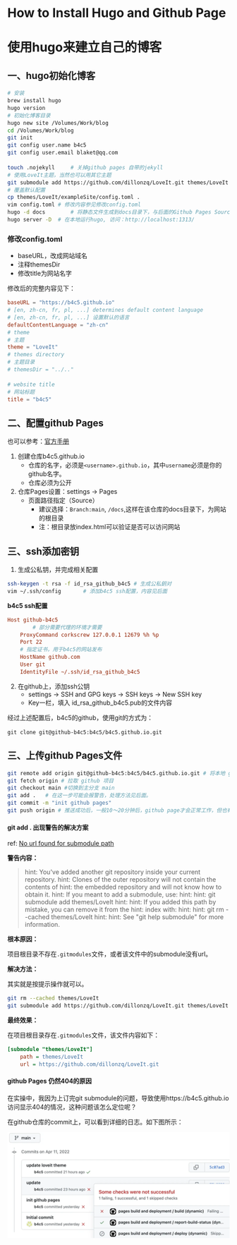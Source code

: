 # How to Install Hugo and Github Page


# 使用hugo来建立自己的博客
## 一、hugo初始化博客

```bash
# 安装
brew install hugo
hugo version
# 初始化博客目录
hugo new site /Volumes/Work/blog
cd /Volumes/Work/blog
git init
git config user.name b4c5
git config user.email blaket@qq.com

touch .nojekyll		# 关掉github pages 自带的jekyll
# 使用LoveIt主题，当然也可以用其它主题
git submodule add https://github.com/dillonzq/LoveIt.git themes/LoveIt
# 覆盖默认配置
cp themes/LoveIt/exampleSite/config.toml .
vim config.toml # 修改内容参见修改config.toml
hugo -d docs		# 将静态文件生成到docs目录下，与后面的Github Pages Source的设置要对应
hugo server -D	# 在本地运行hugo, 访问：http://localhost:1313/
```

### 修改config.toml

- baseURL，改成网站域名
- 注释themesDir
- 修改title为网站名字

修改后的完整内容见下：

```toml
baseURL = "https://b4c5.github.io"
# [en, zh-cn, fr, pl, ...] determines default content language
# [en, zh-cn, fr, pl, ...] 设置默认的语言
defaultContentLanguage = "zh-cn"
# theme
# 主题
theme = "LoveIt"
# themes directory
# 主题目录
# themesDir = "../.."

# website title
# 网站标题
title = "b4c5"
```

## 二、配置github Pages

也可以参考：[官方手册](https://docs.github.com/en/pages)

1. 创建仓库b4c5.github.io
   - 仓库的名字，必须是`<username>.github.io`，其中`username`必须是你的github名字。
   - 仓库必须为公开
2. 仓库Pages设置：settings → Pages
   - 页面路径指定（Source）
     - 建议选择：`Branch:main`, `/docs`,这样在该仓库的docs目录下，为网站的根目录
     - 注：根目录放index.html可以验证是否可以访问网站

## 三、ssh添加密钥

1. 生成公私钥，并完成相关配置

```bash
ssh-keygen -t rsa -f id_rsa_github_b4c5	# 生成公私鈅对
vim ~/.ssh/config		# 添加b4c5 ssh配置，内容见后面
```

**b4c5 ssh配置**

```ini
Host github-b4c5
		# 部分需要代理的环境才需要
    ProxyCommand corkscrew 127.0.0.1 12679 %h %p
    Port 22
    # 指定证书，用于b4c5的网站发布
    HostName github.com
    User git
    IdentityFile ~/.ssh/id_rsa_github_b4c5
```

2. 在github上，添加ssh公钥
   - settings → SSH and GPG keys → SSH keys → New SSH key
   - Key一栏，填入 id_rsa_github_b4c5.pub的文件内容

经过上述配置后，b4c5的github，使用git的方式为：

`git clone git@github-b4c5:b4c5/b4c5.github.io.git`

## 三、上传github Pages文件

```bash
git remote add origin git@github-b4c5:b4c5/b4c5.github.io.git # 将本地 git 项目与 github 项目相关联
git fetch origin # 拉取 github 项目
git checkout main #切换到主分支 main
git add . 	# 在这一步可能会报警告，处理方法见后面。
git commit -m "init github pages"
git push origin	# 推送成功后，一般10～20分钟后，github page才会正常工作，但也有可能会报错，这些报错的定位，参见后面内容
```

#### **git add . 出现警告的解决方案**

ref: [No url found for submodule path](https://www.deployhq.com/support/common-repository-errors/no-url-found-for-submodule)

**警告内容：**

>hint: You've added another git repository inside your current repository.
>hint: Clones of the outer repository will not contain the contents of
>hint: the embedded repository and will not know how to obtain it.
>hint: If you meant to add a submodule, use:
>hint:
>hint: 	git submodule add <url> themes/LoveIt
>hint:
>hint: If you added this path by mistake, you can remove it from the
>hint: index with:
>hint:
>hint: 	git rm --cached themes/LoveIt
>hint:
>hint: See "git help submodule" for more information.

**根本原因：**

项目根目录不存在`.gitmodules`文件，或者该文件中的submodule没有url。

**解决方法：**

其实就是按提示操作就可以。

```bash
git rm --cached themes/LoveIt
git submodule add https://github.com/dillonzq/LoveIt.git themes/LoveIt
```

**最终效果：**

在项目根目录存在`.gitmodules`文件，该文件内容如下：

```ini
[submodule "themes/LoveIt"]
	path = themes/LoveIt
	url = https://github.com/dillonzq/LoveIt.git
```

#### github Pages 仍然404的原因

在实操中，我因为上订完git submodule的问题，导致使用https://b4c5.github.io访问显示404的情况，这种问题该怎么定位呢？

在github仓库的commit上，可以看到详细的日志。如下图所示：

![image-20220412110101758](https://raw.githubusercontent.com/b4c5/b4c5-images1/main/img/image-20220412110101758.webp)


